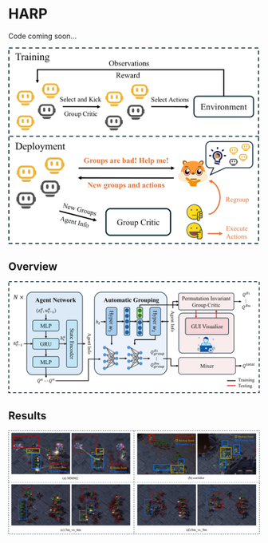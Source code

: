# HARP
Code coming soon...

![first jpg](first-jpg.jpg)

## Overview
![HARP Architecture](overview-2.jpg)

## Results
![Visualization](map-analysis.jpg)
